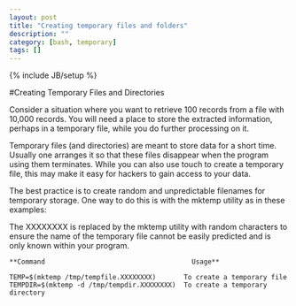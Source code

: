 ```yaml
---
layout: post
title: "Creating temporary files and folders"
description: ""
category: [bash, temporary]
tags: []
---
```

{% include JB/setup %}

#Creating Temporary Files and Directories

Consider a situation where you want to retrieve 100 records from a file with 10,000 records. You will need a place to store the extracted information, perhaps in a temporary file, while you do further processing on it.

Temporary files (and directories) are meant to store data for a short time. Usually one arranges it so that these files disappear when the program using them terminates. While you can also use touch to create a temporary file, this may make it easy for hackers to gain access to your data.

The best practice is to create random and unpredictable filenames for temporary storage. One way to do this is with the mktemp utility as in these examples:

The XXXXXXXX is replaced by the mktemp utility with random characters to ensure the name of the temporary file cannot be easily predicted and is only known within your program.

    **Command                                     Usage**

    TEMP=$(mktemp /tmp/tempfile.XXXXXXXX)       To create a temporary file
    TEMPDIR=$(mktemp -d /tmp/tempdir.XXXXXXXX)  To create a temporary directory

